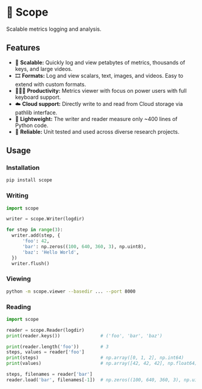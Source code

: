 # 🔬 Scope

Scalable metrics logging and analysis.

## Features

- 🚀 **Scalable:** Quickly log and view petabytes of metrics, thousands of keys, and large videos.
- 🎞️ **Formats:** Log and view scalars, text, images, and videos. Easy to extend with custom formats.
- 🧑🏻‍🔬 **Productivity:** Metrics viewer with focus on power users with full keyboard support.
- ☁️ **Cloud support:** Directly write to and read from Cloud storage via pathlib interface.
- 🍃 **Lightweight:** The writer and reader measure only ~400 lines of Python code.
- 🧱 **Reliable:** Unit tested and used across diverse research projects.

## Usage

### Installation

```sh
pip install scope
```

### Writing

```python
import scope

writer = scope.Writer(logdir)

for step in range(3):
  writer.add(step, {
      'foo': 42,
      'bar': np.zeros((100, 640, 360, 3), np.uint8),
      'baz': 'Hello World',
  })
  writer.flush()
```

### Viewing

```sh
python -m scope.viewer --basedir ... --port 8000
```

### Reading

```python
import scope

reader = scope.Reader(logdir)
print(reader.keys())               # ('foo', 'bar', 'baz')

print(reader.length('foo'))        # 3
steps, values = reader['foo']
print(steps)                       # np.array([0, 1, 2], np.int64)
print(values)                      # np.array([42, 42, 42], np.float64)

steps, filenames = reader['bar']
reader.load('bar', filenames[-1])  # np.zeros((100, 640, 360, 3), np.uint8)
```
